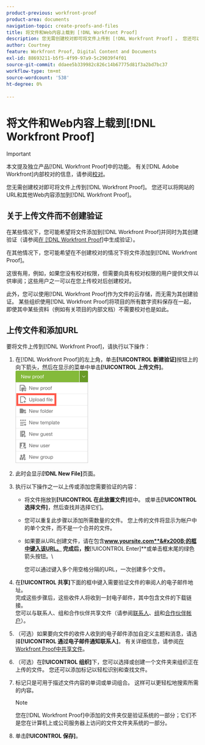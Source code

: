 ```yaml
---
product-previous: workfront-proof
product-area: documents
navigation-topic: create-proofs-and-files
title: 将文件和Web内容上载到 [!DNL Workfront Proof]
description: 您无需创建校对即可将文件上传到 [!DNL Workfront Proof] 。 您还可以将网站和其他Web内容的URL添加到 [!DNL Workfront Proof]。
author: Courtney
feature: Workfront Proof, Digital Content and Documents
exl-id: 88693211-b5f5-4f99-97a9-5c29039f4f01
source-git-commit: ddaee5b339982c826c14b67775d81f3a2bd7bc37
workflow-type: tm+mt
source-wordcount: '538'
ht-degree: 0%

---
```


# 将文件和Web内容上载到[!DNL Workfront Proof]

>[!IMPORTANT]
>
>本文提及独立产品[!DNL Workfront Proof]中的功能。 有关[!DNL Adobe Workfront]内部校对的信息，请参阅[校对](../../../review-and-approve-work/proofing/proofing.md)。

您无需创建校对即可将文件上传到[!DNL Workfront Proof]。 您还可以将网站的URL和其他Web内容添加到[!DNL Workfront Proof]。

## 关于上传文件而不创建验证

在某些情况下，您可能希望将文件添加到[!DNL Workfront Proof]并同时为其创建验证（请参阅[在 [!DNL Workfront Proof]](../../../workfront-proof/wp-work-proofsfiles/create-proofs-and-files/generate-proofs.md)中生成验证）。

在其他情况下，您可能希望在不创建校对的情况下将文件添加到[!DNL Workfront Proof]。

这很有用，例如，如果您没有校对权限，但需要向具有校对权限的用户提供文件以供审阅；这些用户之一可以在您上传校对后创建校对。

此外，您可以使用[!DNL Workfront Proof]作为文件的云存储，而无需为其创建验证。 某些组织使用[!DNL Workfront Proof]将项目的所有数字资料保存在一起，即使其中某些资料（例如有关项目的内部文档）不需要校对也是如此。

## 上传文件和添加URL

要将文件上传到[!DNL Workfront Proof]，请执行以下操作：

1. 在[!DNL Workfront Proof]的左上角，单击&#x200B;**[!UICONTROL 新建验证]**&#x200B;按钮上的向下箭头，然后在显示的菜单中单击&#x200B;**[!UICONTROL 上传文件]**。\
   ![新验证按钮](assets/new-proof-button-menu.png)

1. 此时会显示&#x200B;**[!DNL New File]**&#x200B;页面。
1. 执行以下操作之一以上传或添加您需要验证的内容：

   * 将文件拖放到&#x200B;**[!UICONTROL 在此放置文件]**&#x200B;框中。 或单击&#x200B;**[!UICONTROL 选择文件]**，然后查找并选择它们。

   * 您可以重复此步骤以添加所需数量的文件。 您上传的文件将显示为帐户中的单个文件，而不是一个合并的文件。

   * 如果要从URL创建文件，请在包含&#x200B;**www.yoursite.com**&#x200B;的框中键入该URL。 完成后，按&#x200B;**[!UICONTROL Enter]**&#x200B;或单击框末尾的绿色箭头按钮。\

     您可以通过键入多个用空格分隔的URL，一次创建多个文件。

1. 在&#x200B;**[!UICONTROL 共享]**&#x200B;下面的框中键入需要验证文件的审阅人的电子邮件地址。\
   完成这些步骤后，这些收件人将收到一封电子邮件，其中包含文件的下载链接。\
   您可以与联系人、组和合作伙伴共享文件（请参阅[联系人](https://support.workfront.com/hc/en-us/sections/115000920808-Contacts)、[组](https://support.workfront.com/hc/en-us/sections/115000920828-Groups)和[合作伙伴帐户](https://support.workfront.com/hc/en-us/sections/115000912107-Partner-accounts)）。

1. （可选）如果要向文件的收件人收到的电子邮件添加自定义主题和消息，请选择&#x200B;**[!UICONTROL 通过电子邮件通知联系人]**。 有关详细信息，请参阅[在Workfront Proof中共享文件](../../../workfront-proof/wp-work-proofsfiles/share-proofs-and-files/share-files.md)。

1. （可选）在&#x200B;**[!UICONTROL 组织]**&#x200B;下，您可以选择或创建一个文件夹来组织正在上传的文件。 您还可以添加标记以轻松识别和查找文件。
1. 标记只是可用于描述文件内容的单词或单词组合。 这样可以更轻松地搜索所需的内容。

   >[!NOTE]
   >
   > 您在[!DNL Workfront Proof]中添加的文件夹仅是验证系统的一部分；它们不是您在计算机上或公司服务器上访问的文件文件夹系统的一部分。

1. 单击&#x200B;**[!UICONTROL 保存]**。
